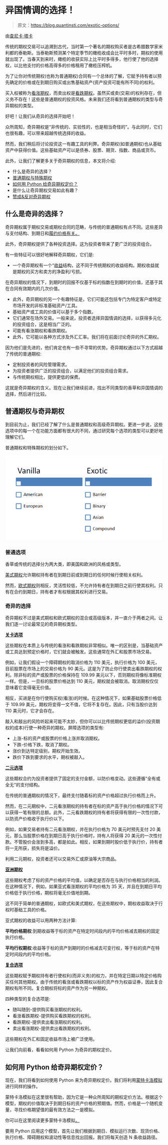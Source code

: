 # 异国情调的选择！

> 原文：<https://blog.quantinsti.com/exotic-options/>

由[查尼卡·塔卡](https://www.linkedin.com/in/chainika-bahl-thakar-b32971155/)

传统的期权交易可以追溯到古代，当时第一个著名的期权购买者是古希腊数学家米利都的泰勒斯。当泰勒斯预测某个特定季节的橄榄收成会比平时多时，期权的使用就出现了。当春天到来时，橄榄的收获实际上比平时多得多，他行使了他的选择权，以比他支付的价格高得多的价格租用了橄榄压榨机。

为了让你对传统期权(也称为普通期权)合同有一个总体的了解，它赋予持有者以预先确定的价格或在到期日购买或出售基础资产(资产投资可能有所不同)的权利。

买入权被称为[看涨期权](https://quantra.quantinsti.com/glossary/Call-Option)，而卖出权是[看跌期权](https://quantra.quantinsti.com/glossary/Put-Option)。虽然买或卖(交易)的权利存在，但义务不存在！这些是普通期权的投资风格。未来我们还将看到普通期权的类型与奇异期权的类型。

好吧！让我们从奇异的选择开始吧！

众所周知，奇异期权是“非传统的、实验性的，也是相当奇怪的”。与此同时，它们也很有趣，可以带来超越传统选择的收益。

然而，我们稍后将讨论投资这一有趣工具的利弊。奇异期权(如普通期权)也从基础资产中获得价值。这些基础资产可以是债券、股票、期货、指数、商品或货币。

此外，让我们了解更多关于奇异期权的信息，本文将介绍:

*   什么是奇异的选择？
*   [普通期权与特殊期权](#Vanilla-Exotic)
*   [如何用 Python 给奇异期权定价？](#Price-Exotic-Python)
*   是什么让奇异期权交易如此有趣？
*   [赞成&反对奇异期权](#Pros-Cons-Exotic)

## 什么是奇异的选择？

奇异期权属于期权交易或期权合同的范畴，与传统的普通期权有点不同。这些差异与支付结构、到期日和[履约价格有关。](https://quantra.quantinsti.com/glossary/Strike-Price)

此外，奇异期权提供了各种投资选择。这为投资者带来了更广泛的投资组合。

有一些特征可以很好地解释奇异期权，它们是:

*   一个奇异期权有一个“[收益](https://quantra.quantinsti.com/glossary/Option-Payoff)结构，这不同于传统期权的收益结构。期权收益就是期权的买方和卖方的净盈利/亏损。

在奇异期权的情况下，到期时的回报不仅基于标的指数在到期时的价值，还基于其在合同有效期内的几次价值。

*   此外，奇异期权的另一个有趣特征是，它们可能还包括专门为特定客户或特定市场开发的非标准基础资产/工具。
*   基础资产或工具的价值可以基于多个指数。
*   它们通常在场外交易。一般来说，投资者选择异国情调的选择，以获得多元化的投资组合，这是相当广泛的。
*   可能有看涨期权和看跌期权。
*   此外，它可能以各种方式涉及外汇汇率。我们将在前面讨论奇异的外汇期权。

因为他们是先进的，他们肯定也有一些不寻常的优势。奇异期权通过以下方式超越了传统的普通期权:

*   定制投资者的风险管理需求。
*   为投资者提供广泛的投资组合，以满足他们的投资组合需求。
*   与传统期权相比，提供更低的保费。

这就是奇异期权的含义。现在让我们继续前进，找出不同类型的香草和异国情调的选择，然后进行比较。

## 普通期权与奇异期权

到目前为止，我们已经了解了什么是普通期权和高级奇异期权。更进一步说，这些选项中的每一个在功能方面都有很大的不同，通过研究每个选项的类型可以更好地理解它们。

普通期权和特殊期权的划分如下。

![](img/a44df3516bf595bf56842369ca47263b.png)

### 普通选项

香草或传统的选择分为两大类，即美国和欧洲的风格或类型。

[美式期权](https://quantra.quantinsti.com/glossary/American-Option)允许期权持有者在到期日前或到期日的任何时候行使相关权利。

然而，[欧式期权](https://quantra.quantinsti.com/glossary/European-Option)则相反，灵活性较低，不允许持有者在到期日之前行使其权利。只有在合约到期日，持有者才有权根据其权利进行交易。

### 奇异的选择

奇异期权不过是美式期权和欧式期权的混合或高级版本，并一直介于两者之间。让我们逐一讨论最常见的奇异期权类型。

[**关卡选项**](https://en.wikipedia.org/wiki/Barrier_option)

这些期权在本质上与传统的看涨和看跌期权非常相似。唯一的区别是，当基础资产或工具达到预定价格时，它们就会被触发。这些通常在外汇和股票市场交易。

例如，让我们假设一个障碍期权的取消价格为 110 美元，执行价格为 100 美元，目前股票在市场上的交易价格为 90 美元。这是为了防止你行使卖出看跌期权的权利。除非标的资产或股票的价格保持在 109.99 美元以下，否则期权将像标准期权一样。但是，一旦标的股票价格达到 110 美元，期权就会被取消。取消期权仅仅意味着它变得毫无价值。

相反，买进是在你行使购买权(看涨)的时候。在这种情况下，如果基础股票价格低于 109.99 美元，期权将变得一文不值，它将不复存在。因此，只有当股价达到 110 美元时，它才会存在。

敲入和敲出的风险听起来可能不太妙，但你可以以比传统期权更低的溢价(投资期权的成本)行使一种奇异的期权。屏障选项的类型有:

*   上涨-标的资产或股票的价格上涨并取消期权。
*   下跌-价格下跌，取消了期权。
*   涨价到达特定级别，期权开始生效。
*   跌价下跌到要求的水平，期权被敲入。

[**二元选项**](https://en.wikipedia.org/wiki/Binary_option)

这些期权合约为投资者提供了固定的支付金额，以防价格变动。这些遵循“全有或全无”的支付结构。

在传统的普通期权的情况下，最终支付随着标的资产价格超过执行价格而上升。

然而，在二元期权中，二元看涨期权的持有者在标的资产高于执行价格的情况下可以获得一笔有限的总额。此外，二元看跌期权的持有者将获得有限的一次性付款，以防资产价格收于执行价以下。

例如，如果交易者持有二元看涨期权，并在执行价格为 70 美元时预先支付 20 美元，那么当股票价格在到期日高于执行价格时，持有人将获得 20 美元的一次性付款。不管股价会涨到多高，都是如此。相反，如果到期时股价低于执行价，持有者将一无所获，损失将是溢价。

利用二元期权，投资者还可以交易外汇或原油等大宗商品。

[**亚洲期权**](https://quantra.quantinsti.com/glossary/Asian-Option)

这些期权考虑了标的资产价格的平均值，以确定是否存在与执行价格相当的利润。在这种情况下，例如，如果亚式看涨期权的平均价格为 35 天，并且在到期日平均价格低于执行价格，期权将毫无价值地到期。

这不同于简单的普通期权，如欧式和美式期权，在这些期权中，期权收益取决于行权时基础工具的价格。

亚式期权的收益可以用两种方法计算:

**平均价格期权**:到期收益等于标的资产在特定时间段内的平均价格减去期权的固定执行价格。

**平均行权期权**:收益等于标的资产到期时的价格减去可变行权，等于标的资产在特定时间段内的平均价格。

[**复合选项**](https://en.wikipedia.org/wiki/Compound_option)

这些期权赋予期权持有者行使权利(而非义务)的权力，并在特定日期以特定价格购买任何其他期权。由于传统的看涨或看跌期权以标的资产作为权益证券，因此复合期权有所不同。复合期权将标的资产作为另一种期权。

四种类型的复合选项是:

*   随叫随到-提供购买看涨期权的权利。
*   看涨看跌期权-提供购买看跌期权的权利。
*   看跌期权-提供卖出看涨期权的权利。
*   卖出看涨期权-提供卖出看跌期权的权利。

这些期权在外汇和固定收益市场上被广泛使用。

让我们向前看，看看如何用 Python 为奇异的期权定价。

## 如何用 Python 给奇异期权定价？

现在，我们将看到如何使用 Python 来为奇异期权定价。我们将利用[蒙特卡洛模拟](https://quantra.quantinsti.com/glossary/Monte-Carlo-Simulation)进行同样的操作。

蒙特卡洛模拟在这里很有帮助，因为它是一种众所周知的期权定价方法。根据这个模型，期权的价值取决于到期日标的资产价格的预期值。然而，价格是一个随机变量，寻找价格期望值的最有效方法之一是模拟。

你可以在这里阅读更多蒙特卡洛模拟[。](/monte-carlo-simulation/)

要用 Python 应用这个模型，首先让我们根据到期日、模拟运行次数、现货价格、执行价格、障碍期权和波动性等信息找出回报。我们将每天创造 N 条收益路径。
